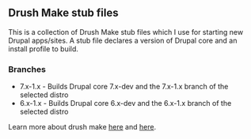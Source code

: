 ## Drush Make stub files

This is a collection of Drush Make stub files which I use for starting new Drupal apps/sites. A stub file declares a version of Drupal core and an install profile to build.

### Branches
* 7.x-1.x - Builds Drupal core 7.x-dev and the 7.x-1.x branch of the selected distro
* 6.x-1.x - Builds Drupal core 6.x-dev and the 6.x-1.x branch of the selected distro

Learn more about drush make [here](http://drupal.org/project/drush) and [here](http://drush.ws/#make).

